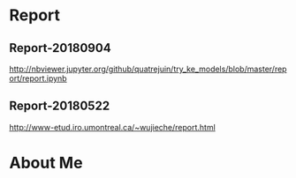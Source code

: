 # Report

## Report-20180904
http://nbviewer.jupyter.org/github/quatrejuin/try_ke_models/blob/master/report/report.ipynb

## Report-20180522
http://www-etud.iro.umontreal.ca/~wujieche/report.html


# About Me